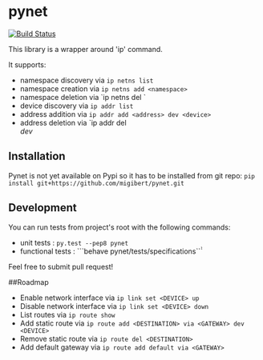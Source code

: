 # pynet
[![Build Status](https://travis-ci.org/migibert/pynet.svg?branch=master)](https://travis-ci.org/migibert/pynet)

This library is a wrapper around 'ip' command. 

It supports:
- namespace discovery via `ip netns list`
- namespace creation via `ip netns add <namespace>`
- namespace deletion via `ip netns del <namespace>̀
- device discovery via `ip addr list`
- address addition via `ip addr add <address> dev <device>`
- address deletion via `ip addr del <address> dev <device>

## Installation
Pynet is not yet available on Pypi so it has to be installed from git repo: `pip install git+https://github.com/migibert/pynet.git`

## Development
You can run tests from project's root with the following commands:
- unit tests : ```py.test --pep8 pynet```
- functional tests : ```behave pynet/tests/specifications``̀̀

Feel free to submit pull request!

##Roadmap
- Enable network interface via `ip link set <DEVICE> up`
- Disable network interface via `ip link set <DEVICE> down`
- List routes via `ip route show`
- Add static route via `ip route add <DESTINATION> via <GATEWAY> dev <DEVICE>`
- Remove static route via `ip route del <DESTINATION>`
- Add default gateway via `ip route add default via <GATEWAY>`
